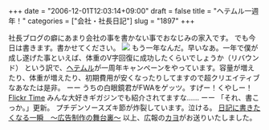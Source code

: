 +++
date = "2006-12-01T12:03:14+09:00"
draft = false
title = "ヘテムル一週年！"
categories = ["会社・社長日記"]
slug = "1897"
+++

社長ブログの癖にあまり会社の事を書かない事でおなじみの家入です。
でも今日は書きます。書かせてください。
<a href="http://heteml.jp/campaign/" target="_blank"><img src="http://heteml.jp/image/campaign/campaign_02.png"></a>
もう一年なんだ。早いなあ。一年で僕が成し遂げた事といえば、体重のV字回復に成功したくらいでしょうか（リバウンド）
という訳で、<a href="http://heteml.jp" target="_blank">ヘテムル</a>が一周年キャンペーンをやっています。容量が増えたり、体重が増えたり、初期費用が安くなったりしてますので超クリエイティブなあなたは是非。
ーー
うちの白眼鏡君がFWAをゲッツ。すげー！くやしー！
<a href="http://www.hottoast.org/convexstyle/flickrtime/" target="_blank">Flickr Time</a>
みんな大好きギガジンでも紹介されてますな……
ーー
「それ、書こっか。」更新。
プチデンソースズキ節が炸裂しています。泣ける。
<a href="http://write.petit.cc/0engine/tokyo_bbs.cgi?mode=show&call_dir=..%2Fbanana&engine_dir=..%2F0engine&search_mode=1&search_word=20061201063545&search_domain=CGI_SERIAL" target="_blank">日記に書きたくなる一瞬　～広告制作の舞台裏～</a>
以上、広報の<a href="http://paperboy.jugem.jp" target="_blank">カヨ</a>がお送りいたしました。
